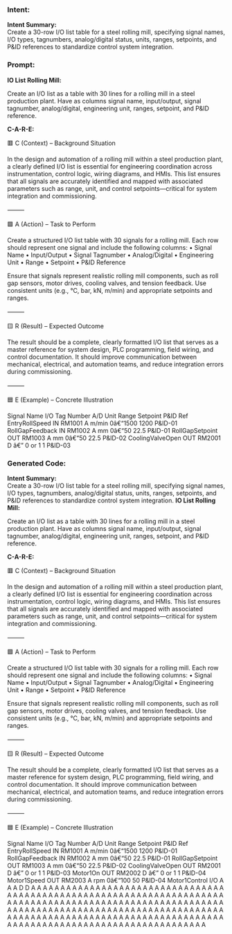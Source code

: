 ### Intent:
**Intent Summary:**  
Create a 30-row I/O list table for a steel rolling mill, specifying signal names, I/O types, tagnumbers, analog/digital status, units, ranges, setpoints, and P&ID references to standardize control system integration.

### Prompt:
**IO List Rolling Mill:**

Create an I/O list as a table with 30 lines for a rolling mill in a steel production plant. Have as columns signal name, input/output, signal tagnumber, analog/digital, engineering unit, ranges, setpoint, and P&ID reference.

**C-A-R-E:**

🟥 C (Context) – Background Situation

In the design and automation of a rolling mill within a steel production plant, a clearly defined I/O list is essential for engineering coordination across instrumentation, control logic, wiring diagrams, and HMIs. This list ensures that all signals are accurately identified and mapped with associated parameters such as range, unit, and control setpoints—critical for system integration and commissioning.

⸻

🟩 A (Action) – Task to Perform

Create a structured I/O list table with 30 signals for a rolling mill. Each row should represent one signal and include the following columns:
	•	Signal Name
	•	Input/Output
	•	Signal Tagnumber
	•	Analog/Digital
	•	Engineering Unit
	•	Range
	•	Setpoint
	•	P&ID Reference

Ensure that signals represent realistic rolling mill components, such as roll gap sensors, motor drives, cooling valves, and tension feedback. Use consistent units (e.g., °C, bar, kN, m/min) and appropriate setpoints and ranges.

⸻

🟨 R (Result) – Expected Outcome

The result should be a complete, clearly formatted I/O list that serves as a master reference for system design, PLC programming, field wiring, and control documentation. It should improve communication between mechanical, electrical, and automation teams, and reduce integration errors during commissioning.

⸻

🟦 E (Example) – Concrete Illustration

Signal Name
I/O
Tag Number
A/D
Unit
Range
Setpoint
P&ID Ref
EntryRollSpeed
IN
RM1001
A
m/min
0â€“1500
1200
P&ID-01
RollGapFeedback
IN
RM1002
A
mm
0â€“50
22.5
P&ID-01
RollGapSetpoint
OUT
RM1003
A
mm
0â€“50
22.5
P&ID-02
CoolingValveOpen
OUT
RM2001
D
â€”
0 or 1
1
P&ID-03

### Generated Code:
**Intent Summary:**  
Create a 30-row I/O list table for a steel rolling mill, specifying signal names, I/O types, tagnumbers, analog/digital status, units, ranges, setpoints, and P&ID references to standardize control system integration.
**IO List Rolling Mill:**

Create an I/O list as a table with 30 lines for a rolling mill in a steel production plant. Have as columns signal name, input/output, signal tagnumber, analog/digital, engineering unit, ranges, setpoint, and P&ID reference.

**C-A-R-E:**

🟥 C (Context) – Background Situation

In the design and automation of a rolling mill within a steel production plant, a clearly defined I/O list is essential for engineering coordination across instrumentation, control logic, wiring diagrams, and HMIs. This list ensures that all signals are accurately identified and mapped with associated parameters such as range, unit, and control setpoints—critical for system integration and commissioning.

⸻

🟩 A (Action) – Task to Perform

Create a structured I/O list table with 30 signals for a rolling mill. Each row should represent one signal and include the following columns:
	•	Signal Name
	•	Input/Output
	•	Signal Tagnumber
	•	Analog/Digital
	•	Engineering Unit
	•	Range
	•	Setpoint
	•	P&ID Reference

Ensure that signals represent realistic rolling mill components, such as roll gap sensors, motor drives, cooling valves, and tension feedback. Use consistent units (e.g., °C, bar, kN, m/min) and appropriate setpoints and ranges.

⸻

🟨 R (Result) – Expected Outcome

The result should be a complete, clearly formatted I/O list that serves as a master reference for system design, PLC programming, field wiring, and control documentation. It should improve communication between mechanical, electrical, and automation teams, and reduce integration errors during commissioning.

⸻

🟦 E (Example) – Concrete Illustration

Signal Name
I/O
Tag Number
A/D
Unit
Range
Setpoint
P&ID Ref
EntryRollSpeed
IN
RM1001
A
m/min
0â€“1500
1200
P&ID-01
RollGapFeedback
IN
RM1002
A
mm
0â€“50
22.5
P&ID-01
RollGapSetpoint
OUT
RM1003
A
mm
0â€“50
22.5
P&ID-02
CoolingValveOpen
OUT
RM2001
D
â€”
0 or 1
1
P&ID-03
Motor1On
OUT
RM2002
D
â€”
0 or 1
1
P&ID-04
Motor1Speed
OUT
RM2003
A
rpm
0â€“100
50
P&ID-04
Motor1Control
I/O
A
A
A
D
D
A
A
A
A
A
A
A
A
A
A
A
A
A
A
A
A
A
A
A
A
A
A
A
A
A
A
A
A
A
A
A
A
A
A
A
A
A
A
A
A
A
A
A
A
A
A
A
A
A
A
A
A
A
A
A
A
A
A
A
A
A
A
A
A
A
A
A
A
A
A
A
A
A
A
A
A
A
A
A
A
A
A
A
A
A
A
A
A
A
A
A
A
A
A
A
A
A
A
A
A
A
A
A
A
A
A
A
A
A
A
A
A
A
A
A
A
A
A
A
A
A
A
A
A
A
A
A
A
A
A
A
A
A
A
A
A
A
A
A
A
A
A
A
A
A
A
A
A
A
A
A
A
A
A
A
A
A
A
A
A
A
A
A
A
A
A
A
A
A
A
A
A
A
A
A
A
A
A
A
A
A
A
A
A
A
A
A
A
A
A
A
A
A
A
A
A
A
A
A
A
A
A
A
A
A
A
A
A
A
A
A
A
A
A
A
